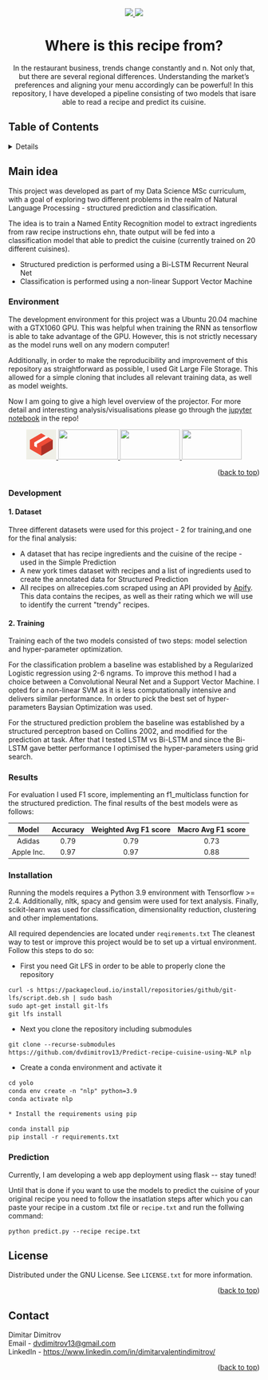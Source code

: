 <!-- PROJECT SHIELDS -->
<div align="center">
	<a href =https://github.com/dvdimitrov13/Predict-recipe-cuisine-using-NLPLogo_Detection/blob/master/LICENSE><img src =https://img.shields.io/github/license/othneildrew/Best-README-Template.svg?style=for-the-badge>
	</a>
	<a href =https://www.linkedin.com/in/dimitarvalentindimitrov/><img src =https://img.shields.io/badge/-LinkedIn-black.svg?style=for-the-badge&logo=linkedin&colorB=555>
	</a>
</div>

  <h1 align="center">Where is this recipe from?</h1>

  <p align="center">
   In the restaurant business, trends change constantly and n. Not only that, but there are several regional differences. Understanding the market’s preferences and aligning your menu accordingly can be powerful! In this repository, I have developed a pipeline consisting of two models that isare able to read a recipe and predict its cuisine.
  </p>
</div>


<!-- TABLE OF CONTENTS -->
## Table of Contents
<details>
  <ol>
    <li>
      <a href="#main-idea">Main dea/a>
      <ul>
        <li><a href="#environment">Environment</a></li>
        <li><a href="#development">Development</a></li>
        <li><a href="#results">Results</a></li>
      </ul>
    </li>
    <li>
      <a href="#user-manual">User manual</a>
      <ul>
        <li><a href="#installation">Installation</a></li>
        <li><a href="#prediction">Prediction</a></li>
      </ul>
    </li>
    <li><a href="#license">License</a></li>
    <li><a href="#contact">Contact</a></li>
    <li><a href="#acknowledgments">Acknowledgments</a></li>
  </ol>
</details>



<!-- ABOUT THE PROJECT -->
## Main idea
This project was developed as part of my Data Science MSc curriculum, with a goal of exploring two different problems in the realm of Natural Language Processing - structured prediction and classification. 

The idea is to train a Named Entity Recognition model to extract ingredients from raw recipe instructions ehn, thate output will be fed into a classification model that  able to predict the cuisine (currently trained on 20 different cuisines).

* Structured prediction is performed using a Bi-LSTM Recurrent Neural Net 
* Classification is performed using a non-linear Support Vector Machine

### Environment

The development environment for this project was a Ubuntu 20.04 machine with a GTX1060 GPU. This was helpful when training the RNN as tensorflow is able to take advantage of the GPU. However, this is not strictly necessary as the model runs well on any modern computer!

Additionally, in order to make the reproducibility and improvement of this repository as straightforward as possible, I used Git Large File Storage. This allowed for a simple cloning that includes all relevant training data, as well as model weights.

Now I am going to give a high level overview of the projector. For more detail and interesting analysis/visualisations please go through the [jupyter notebook](https://github.com/dvdimitrov13/Predict-recipe-cuisine-using-NLP/blob/master/Non-Attending_Project.ipynb) in the repo! 

<div align="center" style="position:relative;">
    </a>
    <a href="https://git-lfs.github.com/">
        <img src="https://github.com/dvdimitrov13/Logo_Detection/blob/master/images/git_lfs.png" width="60" height="60"/>
    </a>
    <a href="https://www.tensorflow.org/">
        <img src="https://github.com/dvdimitrov13/Predict-recipe-cuisine-using-NLP/blob/master/.github/images/TF.jpg" width="120" height="60"/>
    </a>
    <a href="https://spacy.io/">
        <img src="https://github.com/dvdimitrov13/Predict-recipe-cuisine-using-NLP/blob/master/.github/images/spacy.png" width="120" height="60"/>
    </a>
    <a href="https://flask.palletsprojects.com/en/2.0.x/">
        <img src="https://github.com/dvdimitrov13/Predict-recipe-cuisine-using-NLP/blob/master/.github/images/flask.png" width="120" height="60"/>
    </a>
 
</div>

<p align="right">(<a href="#top">back to top</a>)</p>

<!-- GETTING STARTED -->
### Development

#### 1. Dataset

Three different datasets were used for this project - 2 for training,and one for the final analysis:

-   A dataset that has recipe ingredients and the cuisine of the recipe - used in the Simple Prediction
-   A new york times dataset with recipes and a list of ingredients used to create the annotated data for Structured Prediction
-   All recipes on allrecepies.com scraped using an API provided by [Apify](https://apify.com/?fpr=x4r3l). This data contains the recipes, as well as their rating which we will use to identify the current "trendy" recipes.

#### 2. Training 
 Training each of the two models consisted of two steps: model selection and hyper-parameter optimization.

For the classification problem a baseline was established by a Regularized Logistic regression using 2-6 ngrams. To improve this method I had a choice between a Convolutional Neural Net and a Support Vector Machine. I opted for a non-linear SVM as it is less computationally intensive and delivers similar performance. In order to pick the best set of hyper-parameters Baysian Optimization was used.

For the structured prediction problem the baseline was established by a structured perceptron based on Collins 2002, and modified for the prediction at task. After that I tested LSTM vs Bi-LSTM and since the Bi-LSTM gave better performance I optimised the hyper-parameters using grid search.

### Results
 
For evaluation I used F1 score, implementing an f1_multiclass function for the structured prediction.  The final results of the best models were as follows:

 Model| Accuracy | Weighted Avg F1 score | Macro Avg F1 score
| :-----: | :-: | :-: | :-: 
| Adidas 		| 0.79 | 0.79 | 0.73 
| Apple Inc. 	| 0.97 | 0.97 | 0.88 


### Installation

Running the models requires a Python 3.9 environment with Tensorflow >= 2.4. Additionally, nltk, spacy and gensim were used for text analysis. Finally, scikit-learn was used for classification, dimensionality reduction, clustering and other implementations.

All required dependencies are located under `reqirements.txt` The cleanest way to test or improve this project would be to set up a virtual environment. Follow this steps to do so:

* First you need Git LFS in order to be able to properly clone the repository
```
curl -s https://packagecloud.io/install/repositories/github/git-lfs/script.deb.sh | sudo bash
sudo apt-get install git-lfs
git lfs install
```
* Next you clone the repository including submodules
 ```
git clone --recurse-submodules https://github.com/dvdimitrov13/Predict-recipe-cuisine-using-NLP nlp
  ```
  * Create a conda environment and activate it
  ```
  cd yolo
  conda env create -n "nlp" python=3.9
  conda activate nlp
  ```
    * Install the requirements using pip
  ```
  conda install pip
  pip install -r requirements.txt 
  ```

### Prediction

Currently, I am developing a web app deployment using flask -- stay tuned!

Until that is done if you want to use the models to predict the cuisine of your original recipe you need to follow the insatlation steps after which you can paste your recipe in a custom .txt file or `recipe.txt`  and run the follwing command: 
```
python predict.py --recipe recipe.txt
```


<!-- LICENSE -->
## License

Distributed under the GNU License. See `LICENSE.txt` for more information.

<p align="right">(<a href="#top">back to top</a>)</p>


<!-- CONTACT -->
## Contact

Dimitar Dimitrov 
	<br>
Email - dvdimitrov13@gmail.com
	<br>
LinkedIn - https://www.linkedin.com/in/dimitarvalentindimitrov/

<p align="right">(<a href="#top">back to top</a>)</p>
